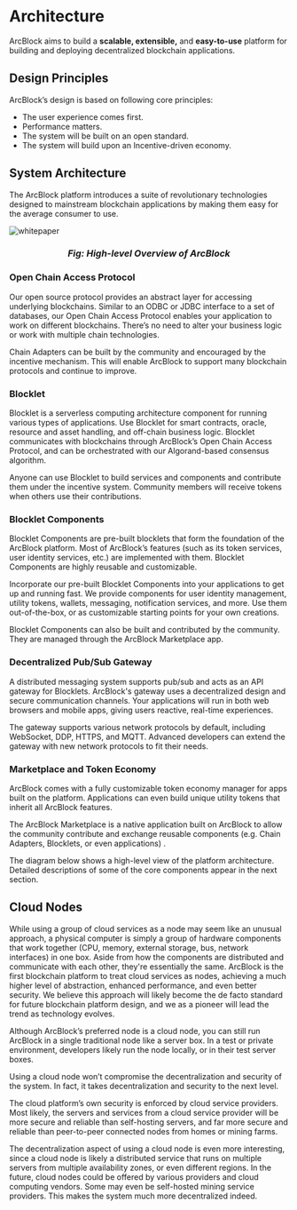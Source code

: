 # Architecture

ArcBlock aims to build a <strong>scalable, extensible,</strong> and <strong> easy-to-use</strong> platform for building and deploying decentralized blockchain applications.

## Design Principles

ArcBlock’s design is based on following core principles:

- The user experience comes first.
- Performance matters.
- The system will be built on an open standard.
- The system will build upon an Incentive-driven economy.

## System Architecture

The ArcBlock platform introduces a suite of revolutionary technologies designed to mainstream blockchain applications by making them easy for the average consumer to use.

![whitepaper](./images/HighLevelOverviewArcBlock.png)
_<center><h3>Fig: High-level Overview of ArcBlock</h3></center>_

### Open Chain Access Protocol

Our open source protocol provides an abstract layer for accessing underlying blockchains. Similar to an ODBC or JDBC interface to a set of databases, our Open Chain Access Protocol enables your application to work on different blockchains. There’s no need to alter your business logic or work with multiple chain technologies.

Chain Adapters can be built by the community and encouraged by the incentive mechanism. This will enable ArcBlock to support many blockchain protocols and continue to improve.

### Blocklet

Blocklet is a serverless computing architecture component for running various types of applications. Use Blocklet for smart contracts, oracle, resource and asset handling, and off-chain business logic. Blocklet communicates with blockchains through ArcBlock’s Open Chain Access Protocol, and can be orchestrated with our Algorand-based consensus algorithm.

Anyone can use Blocklet to build services and components and contribute them under the incentive system. Community members will receive tokens when others use their contributions.

### Blocklet Components

Blocklet Components are pre-built blocklets that form the foundation of the ArcBlock platform. Most of ArcBlock’s features (such as its token services, user identity services, etc.) are implemented with them. Blocklet Components are highly reusable and customizable.

Incorporate our pre-built Blocklet Components into your applications to get up and running fast. We provide components for user identity management, utility tokens, wallets, messaging, notification services, and more. Use them out-of-the-box, or as customizable starting points for your own creations.

Blocklet Components can also be built and contributed by the community. They are managed through the ArcBlock Marketplace app.

### Decentralized Pub/Sub Gateway

A distributed messaging system supports pub/sub and acts as an API gateway for Blocklets. ArcBlock's gateway uses a decentralized design and secure communication channels. Your applications will run in both web browsers and mobile apps, giving users reactive, real-time experiences.

The gateway supports various network protocols by default, including WebSocket, DDP, HTTPS, and MQTT. Advanced developers can extend the gateway with new network protocols to fit their needs.

### Marketplace and Token Economy

ArcBlock comes with a fully customizable token economy manager for apps built on the platform. Applications can even build unique utility tokens that inherit all ArcBlock features.

The ArcBlock Marketplace is a native application built on ArcBlock to allow the community contribute and exchange reusable components (e.g. Chain Adapters, Blocklets, or even applications) .

The diagram below shows a high-level view of the platform architecture. Detailed descriptions of some of the core components appear in the next section.

## Cloud Nodes

While using a group of cloud services as a node may seem like an unusual approach, a physical computer is simply a group of hardware components that work together (CPU, memory, external storage, bus, network interfaces) in one box. Aside from how the components are distributed and communicate with each other, they're essentially the same. ArcBlock is the first blockchain platform to treat cloud services as nodes, achieving a much higher level of abstraction, enhanced performance, and even better security. We believe this approach will likely become the de facto standard for future blockchain platform design, and we as a pioneer will lead the trend as technology evolves.

Although ArcBlock’s preferred node is a cloud node, you can still run ArcBlock in a single traditional node like a server box. In a test or private environment, developers likely run the node locally, or in their test server boxes.

Using a cloud node won’t compromise the decentralization and security of the system. In fact, it takes decentralization and security to the next level.

The cloud platform’s own security is enforced by cloud service providers. Most likely, the servers and services from a cloud service provider will be more secure and reliable than self-hosting servers, and far more secure and reliable than peer-to-peer connected nodes from homes or mining farms.

The decentralization aspect of using a cloud node is even more interesting, since a cloud node is likely a distributed service that runs on multiple servers from multiple availability zones, or even different regions. In the future, cloud nodes could be offered by various providers and cloud computing vendors. Some may even be self-hosted mining service providers. This makes the system much more decentralized indeed.
